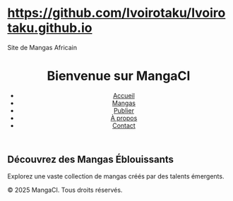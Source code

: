 # https://github.com/Ivoirotaku/Ivoirotaku.github.io
Site de Mangas Africain 
<!DOCTYPE html>
<html lang="fr">
<head>
    <meta charset="UTF-8">
    <meta name="viewport" content="width=device-width, initial-scale=1.0">
    <title>Accueil - MangaCI</title>
    <link rel="stylesheet" href="styles.css">
</head>
<body>
    <header>
        <h1>Bienvenue sur MangaCI</h1>
        <nav>
            <ul>
                <li><a href="index.html">Accueil</a></li>
                <li><a href="mangas.html">Mangas</a></li>
                <li><a href="post.html">Publier</a></li>
                <li><a href="about.html">À propos</a></li>
                <li><a href="contact.html">Contact</a></li>
            </ul>
        </nav>
    </header>
    <main>
        <section class="intro">
            <h2>Découvrez des Mangas Éblouissants</h2>
            <p>Explorez une vaste collection de mangas créés par des talents émergents.</p>
        </section>
        <section class="gallery" id="gallery">
            <!-- Les mangas seront ajoutés ici -->
        </section>
    </main>
    <footer>
        <p>&copy; 2025 MangaCI. Tous droits réservés.</p>
    </footer>
    <script src="script.js"></script>
</body>
</html>

